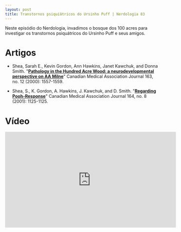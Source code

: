 ```yaml
---
layout: post
title: Transtornos psiquiátricos do Ursinho Puff | Nerdologia 83
---
```


Neste episódio do Nerdologia, invadimos o bosque dos 100 acres para investigar os transtornos psiquátricos do Ursinho Puff e seus amigos.

Artigos
=====

- Shea, Sarah E., Kevin Gordon, Ann Hawkins, Janet Kawchuk, and Donna Smith. "[**Pathology in the Hundred Acre Wood: a neurodevelopmental perspective on AA Milne**](http://www.cmaj.ca/content/163/12/1557.full.pdf)" Canadian Medical Association Journal 163, no. 12 (2000): 1557-1559.

- Shea, S., K. Gordon, A. Hawkins, J. Kawchuk, and D. Smith. "[**Regarding Pooh-Response**](http://www.cmaj.ca/content/164/8/1125.1.full)" Canadian Medical Association Journal 164, no. 8 (2001): 1125-1125. 

Vídeo
=====

<iframe width="560" height="315" src="https://www.youtube.com/embed/rDSG5JXXYYo" frameborder="0" allowfullscreen></iframe>

